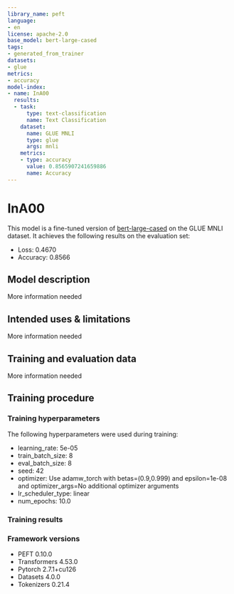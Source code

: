 ```yaml
---
library_name: peft
language:
- en
license: apache-2.0
base_model: bert-large-cased
tags:
- generated_from_trainer
datasets:
- glue
metrics:
- accuracy
model-index:
- name: InA00
  results:
  - task:
      type: text-classification
      name: Text Classification
    dataset:
      name: GLUE MNLI
      type: glue
      args: mnli
    metrics:
    - type: accuracy
      value: 0.8565907241659886
      name: Accuracy
---
```


<!-- This model card has been generated automatically according to the information the Trainer had access to. You
should probably proofread and complete it, then remove this comment. -->

# InA00

This model is a fine-tuned version of [bert-large-cased](https://huggingface.co/bert-large-cased) on the GLUE MNLI dataset.
It achieves the following results on the evaluation set:
- Loss: 0.4670
- Accuracy: 0.8566

## Model description

More information needed

## Intended uses & limitations

More information needed

## Training and evaluation data

More information needed

## Training procedure

### Training hyperparameters

The following hyperparameters were used during training:
- learning_rate: 5e-05
- train_batch_size: 8
- eval_batch_size: 8
- seed: 42
- optimizer: Use adamw_torch with betas=(0.9,0.999) and epsilon=1e-08 and optimizer_args=No additional optimizer arguments
- lr_scheduler_type: linear
- num_epochs: 10.0

### Training results



### Framework versions

- PEFT 0.10.0
- Transformers 4.53.0
- Pytorch 2.7.1+cu126
- Datasets 4.0.0
- Tokenizers 0.21.4